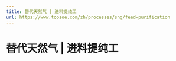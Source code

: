 ```yaml
---
title: 替代天然气 | 进料提纯工
url: https://www.topsoe.com/zh/processes/sng/feed-purification
---
```


# 替代天然气 | 进料提纯工